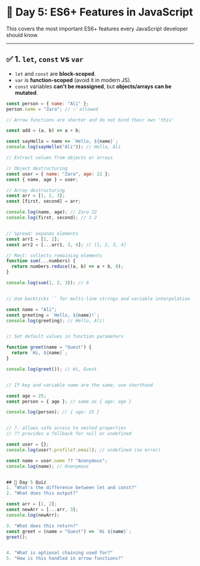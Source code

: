 # 📘 Day 5: ES6+ Features in JavaScript

This covers the most important ES6+ features every JavaScript developer should know.

---

## ✅ 1. `let`, `const` vs `var`

- `let` and `const` are **block-scoped**.
- `var` is **function-scoped** (avoid it in modern JS).
- `const` variables **can't be reassigned**, but **objects/arrays can be mutated**.

```js
const person = { name: "Ali" };
person.name = "Zara"; // ✅ allowed

// Arrow functions are shorter and do not bind their own 'this'

const add = (a, b) => a + b;

const sayHello = name => `Hello, ${name}`;
console.log(sayHello("Ali")); // Hello, Ali

// Extract values from objects or arrays

// Object destructuring
const user = { name: "Zara", age: 22 };
const { name, age } = user;

// Array destructuring
const arr = [1, 2, 3];
const [first, second] = arr;

console.log(name, age); // Zara 22
console.log(first, second); // 1 2


// Spread: expands elements
const arr1 = [1, 2];
const arr2 = [...arr1, 3, 4]; // [1, 2, 3, 4]

// Rest: collects remaining elements
function sum(...numbers) {
  return numbers.reduce((a, b) => a + b, 0);
}

console.log(sum(1, 2, 3)); // 6


// Use backticks `` for multi-line strings and variable interpolation

const name = "Ali";
const greeting = `Hello, ${name}!`;
console.log(greeting); // Hello, Ali!


// Set default values in function parameters

function greet(name = "Guest") {
  return `Hi, ${name}`;
}

console.log(greet()); // Hi, Guest


// If key and variable name are the same, use shorthand

const age = 25;
const person = { age }; // same as { age: age }

console.log(person); // { age: 25 }


// ?. allows safe access to nested properties
// ?? provides a fallback for null or undefined

const user = {};
console.log(user?.profile?.email); // undefined (no error)

const name = user.name ?? "Anonymous";
console.log(name); // Anonymous


## 🧠 Day 5 Quiz
1. "What's the difference between let and const?"
2. "What does this output?"

const arr = [1, 2];
const newArr = [...arr, 3];
console.log(newArr);

3. "What does this return?"
const greet = (name = "Guest") => `Hi ${name}`;
greet();


4. "What is optional chaining used for?"
5. "How is this handled in arrow functions?"